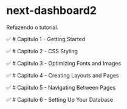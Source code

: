 # next-dashboard2
Refazendo o tutorial.

:white_check_mark: # Capitulo 1 - Getting Started

:white_check_mark: # Capitulo 2 - CSS Styling

:white_check_mark: # Capitulo 3 - Optimizing Fonts and Images

:white_check_mark: # Capitulo 4 - Creating Layouts and Pages

:white_check_mark: # Capitulo 5 - Navigating Between Pages

:white_check_mark: # Capitulo 6 - Setting Up Your Database